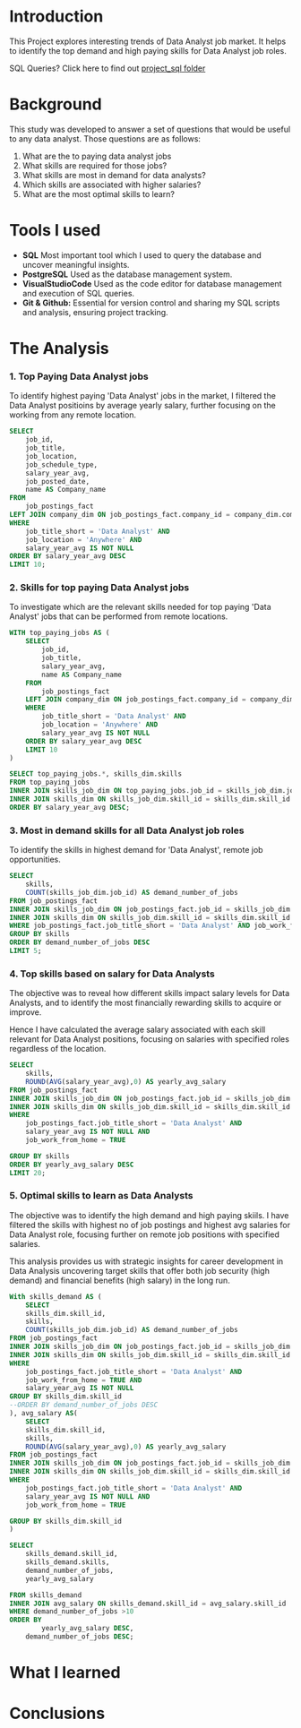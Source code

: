 # Introduction
This Project explores interesting trends of Data Analyst job market. It helps to identify the top demand and high paying skills for Data Analyst job roles.

SQL Queries? Click here to find out [project_sql folder](/project_sql/)

# Background
This study was developed to answer a set of questions that would be useful to any data analyst. Those questions are as follows:

1. What are the to paying data analyst jobs
2. What skills are required for those jobs?
3. What skills are most in demand for data analysts?
4. Which skills are associated with higher salaries?
5. What are the most optimal skills to learn?

# Tools I used
- **SQL** Most important tool which I used to query the database and uncover meaningful insights.
- **PostgreSQL** Used as the database management system.
- **VisualStudioCode** Used as the code editor for database management and execution of SQL queries.
- **Git & Github:** Essential for version control and sharing my SQL scripts and analysis, ensuring project tracking.

# The Analysis
### 1. Top Paying Data Analyst jobs
To identify highest paying 'Data Analyst' jobs in the market, I filtered the Data Analyst positioins by average yearly salary, further focusing on the working from any remote location.

```sql
SELECT
    job_id,
    job_title,
    job_location,
    job_schedule_type,
    salary_year_avg,
    job_posted_date,
    name AS Company_name
FROM
    job_postings_fact
LEFT JOIN company_dim ON job_postings_fact.company_id = company_dim.company_id
WHERE   
    job_title_short = 'Data Analyst' AND
    job_location = 'Anywhere' AND
    salary_year_avg IS NOT NULL
ORDER BY salary_year_avg DESC
LIMIT 10;
```
### 2. Skills for top paying Data Analyst jobs
To investigate which are the relevant skills needed for top paying 'Data Analyst' jobs that can be performed from remote locations.

```sql
WITH top_paying_jobs AS (
    SELECT
        job_id,
        job_title,
        salary_year_avg,
        name AS Company_name
    FROM
        job_postings_fact
    LEFT JOIN company_dim ON job_postings_fact.company_id = company_dim.company_id
    WHERE   
        job_title_short = 'Data Analyst' AND
        job_location = 'Anywhere' AND
        salary_year_avg IS NOT NULL
    ORDER BY salary_year_avg DESC
    LIMIT 10
)

SELECT top_paying_jobs.*, skills_dim.skills
FROM top_paying_jobs
INNER JOIN skills_job_dim ON top_paying_jobs.job_id = skills_job_dim.job_id
INNER JOIN skills_dim ON skills_job_dim.skill_id = skills_dim.skill_id
ORDER BY salary_year_avg DESC;
```
### 3. Most in demand skills for all Data Analyst job roles
To identify the skills in highest demand for 'Data Analyst', remote job opportunities.

```sql
SELECT 
    skills, 
    COUNT(skills_job_dim.job_id) AS demand_number_of_jobs
FROM job_postings_fact
INNER JOIN skills_job_dim ON job_postings_fact.job_id = skills_job_dim.job_id
INNER JOIN skills_dim ON skills_job_dim.skill_id = skills_dim.skill_id
WHERE job_postings_fact.job_title_short = 'Data Analyst' AND job_work_from_home = TRUE
GROUP BY skills
ORDER BY demand_number_of_jobs DESC
LIMIT 5;
```

### 4. Top skills based on salary for Data Analysts
The objective was to reveal how different skills impact salary levels for Data Analysts, and to identify the most financially rewarding skills to acquire or improve.

Hence I have calculated the average salary associated with each skill relevant for Data Analyst positions, focusing on salaries with specified roles regardless of the location. 

```sql
SELECT 
    skills, 
    ROUND(AVG(salary_year_avg),0) AS yearly_avg_salary
FROM job_postings_fact
INNER JOIN skills_job_dim ON job_postings_fact.job_id = skills_job_dim.job_id
INNER JOIN skills_dim ON skills_job_dim.skill_id = skills_dim.skill_id
WHERE 
    job_postings_fact.job_title_short = 'Data Analyst' AND
    salary_year_avg IS NOT NULL AND
    job_work_from_home = TRUE

GROUP BY skills
ORDER BY yearly_avg_salary DESC
LIMIT 20;
```

### 5. Optimal skills to learn as Data Analysts
The objective was to identify the high demand and high paying skiils. I have filtered the skills with highest no of job postings and highest avg salaries for Data Analyst role, focusing further on remote job positions with specified salaries.

This analysis provides us with strategic insights for career development in Data Analysis uncovering target skills that offer both job security (high demand) and financial benefits (high salary) in the long run.

```sql
With skills_demand AS (
    SELECT 
    skills_dim.skill_id,
    skills, 
    COUNT(skills_job_dim.job_id) AS demand_number_of_jobs
FROM job_postings_fact
INNER JOIN skills_job_dim ON job_postings_fact.job_id = skills_job_dim.job_id
INNER JOIN skills_dim ON skills_job_dim.skill_id = skills_dim.skill_id
WHERE 
    job_postings_fact.job_title_short = 'Data Analyst' AND 
    job_work_from_home = TRUE AND
    salary_year_avg IS NOT NULL
GROUP BY skills_dim.skill_id
--ORDER BY demand_number_of_jobs DESC
), avg_salary AS(
    SELECT 
    skills_dim.skill_id,
    skills, 
    ROUND(AVG(salary_year_avg),0) AS yearly_avg_salary
FROM job_postings_fact
INNER JOIN skills_job_dim ON job_postings_fact.job_id = skills_job_dim.job_id
INNER JOIN skills_dim ON skills_job_dim.skill_id = skills_dim.skill_id
WHERE 
    job_postings_fact.job_title_short = 'Data Analyst' AND
    salary_year_avg IS NOT NULL AND
    job_work_from_home = TRUE

GROUP BY skills_dim.skill_id
)

SELECT
    skills_demand.skill_id,
    skills_demand.skills,
    demand_number_of_jobs,
    yearly_avg_salary

FROM skills_demand
INNER JOIN avg_salary ON skills_demand.skill_id = avg_salary.skill_id
WHERE demand_number_of_jobs >10
ORDER BY 
        yearly_avg_salary DESC,
    demand_number_of_jobs DESC;
```




# What I learned
# Conclusions